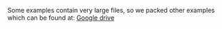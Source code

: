 Some examples contain very large files, so we packed other examples which can be found at: [Google drive](https://drive.google.com/file/d/1WH9QxjHrfIDKQ7iMEL82YKqWCKGYodma/view?usp=sharing)
